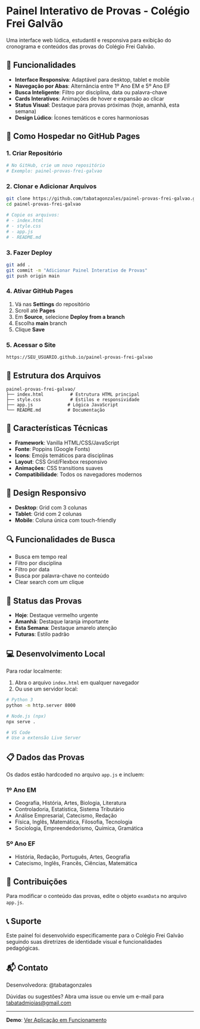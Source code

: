 # Painel Interativo de Provas - Colégio Frei Galvão

Uma interface web lúdica, estudantil e responsiva para exibição do cronograma e conteúdos das provas do Colégio Frei Galvão.

## 🎯 Funcionalidades

- **Interface Responsiva**: Adaptável para desktop, tablet e mobile
- **Navegação por Abas**: Alternância entre 1º Ano EM e 5º Ano EF
- **Busca Inteligente**: Filtro por disciplina, data ou palavra-chave
- **Cards Interativos**: Animações de hover e expansão ao clicar
- **Status Visual**: Destaque para provas próximas (hoje, amanhã, esta semana)
- **Design Lúdico**: Ícones temáticos e cores harmoniosas

## 🚀 Como Hospedar no GitHub Pages

### 1. Criar Repositório
```bash
# No GitHub, crie um novo repositório
# Exemplo: painel-provas-frei-galvao
```

### 2. Clonar e Adicionar Arquivos
```bash
git clone https://github.com/tabatagonzales/painel-provas-frei-galvao.git
cd painel-provas-frei-galvao

# Copie os arquivos:
# - index.html
# - style.css  
# - app.js
# - README.md
```

### 3. Fazer Deploy
```bash
git add .
git commit -m "Adicionar Painel Interativo de Provas"
git push origin main
```

### 4. Ativar GitHub Pages
1. Vá nas **Settings** do repositório
2. Scroll até **Pages** 
3. Em **Source**, selecione **Deploy from a branch**
4. Escolha **main** branch
5. Clique **Save**

### 5. Acessar o Site
```
https://SEU_USUARIO.github.io/painel-provas-frei-galvao
```

## 📁 Estrutura dos Arquivos

```
painel-provas-frei-galvao/
├── index.html          # Estrutura HTML principal
├── style.css           # Estilos e responsividade
├── app.js             # Lógica JavaScript
└── README.md          # Documentação
```

## 🎨 Características Técnicas

- **Framework**: Vanilla HTML/CSS/JavaScript
- **Fonte**: Poppins (Google Fonts)
- **Icons**: Emojis temáticos para disciplinas
- **Layout**: CSS Grid/Flexbox responsivo
- **Animações**: CSS transitions suaves
- **Compatibilidade**: Todos os navegadores modernos

## 📱 Design Responsivo

- **Desktop**: Grid com 3 colunas
- **Tablet**: Grid com 2 colunas
- **Mobile**: Coluna única com touch-friendly

## 🔍 Funcionalidades de Busca

- Busca em tempo real
- Filtro por disciplina
- Filtro por data
- Busca por palavra-chave no conteúdo
- Clear search com um clique

## 🎯 Status das Provas

- **Hoje**: Destaque vermelho urgente
- **Amanhã**: Destaque laranja importante  
- **Esta Semana**: Destaque amarelo atenção
- **Futuras**: Estilo padrão

## 💻 Desenvolvimento Local

Para rodar localmente:

1. Abra o arquivo `index.html` em qualquer navegador
2. Ou use um servidor local:
```bash
# Python 3
python -m http.server 8000

# Node.js (npx)
npx serve .

# VS Code
# Use a extensão Live Server
```

## 📋 Dados das Provas

Os dados estão hardcoded no arquivo `app.js` e incluem:

### 1º Ano EM
- Geografia, História, Artes, Biologia, Literatura
- Controladoria, Estatística, Sistema Tributário
- Análise Empresarial, Catecismo, Redação
- Física, Inglês, Matemática, Filosofia, Tecnologia
- Sociologia, Empreendedorismo, Química, Gramática

### 5º Ano EF  
- História, Redação, Português, Artes, Geografia
- Catecismo, Inglês, Francês, Ciências, Matemática

## 🤝 Contribuições

Para modificar o conteúdo das provas, edite o objeto `examData` no arquivo `app.js`.

## 📞 Suporte

Este painel foi desenvolvido especificamente para o Colégio Frei Galvão seguindo suas diretrizes de identidade visual e funcionalidades pedagógicas.

## 📬 Contato

Desenvolvedora: @tabatagonzales

Dúvidas ou sugestões? Abra uma issue ou envie um e-mail para tabatadmjoias@gmail.com

---

**Demo**: [Ver Aplicação em Funcionamento](https://tabatagonzales.github.io/ProvasBimestrais/)

